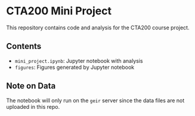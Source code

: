 # CTA200 Mini Project
This repository contains code and analysis for the CTA200 course project.


## Contents

- `mini_project.ipynb`: Jupyter notebook with analysis
- `figures`: Figures generated by Jupyter notebook

## Note on Data

The notebook will only run on the `geir` server since the data files are not uploaded in this repo.

